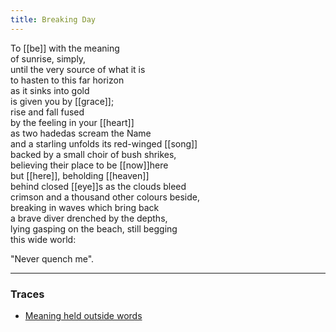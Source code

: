 ```yaml
---
title: Breaking Day
---
```


To [[be]] with the meaning  
of sunrise, simply,   
until the very source of what it is  
to hasten to this far horizon  
as it sinks into gold  
is given you by [[grace]];  
rise and fall fused  
by the feeling in your [[heart]]  
as two hadedas scream the Name  
and a starling unfolds its red-winged [[song]]  
backed by a small choir of bush shrikes,   
believing their place to be [[now]]here   
but [[here]], beholding [[heaven]]  
behind closed [[eye]]s as the clouds bleed  
crimson and a thousand other colours beside,  
breaking in waves which bring back  
a brave diver drenched by the depths,   
lying gasping on the beach, still begging  
this wide world:  
  
"Never quench me".   

---

### Traces

* [Meaning held outside words](https://www.youtube.com/watch?v=QtiTfejYpgs&lc=UghYMC9oyPglQHgCoAEC)